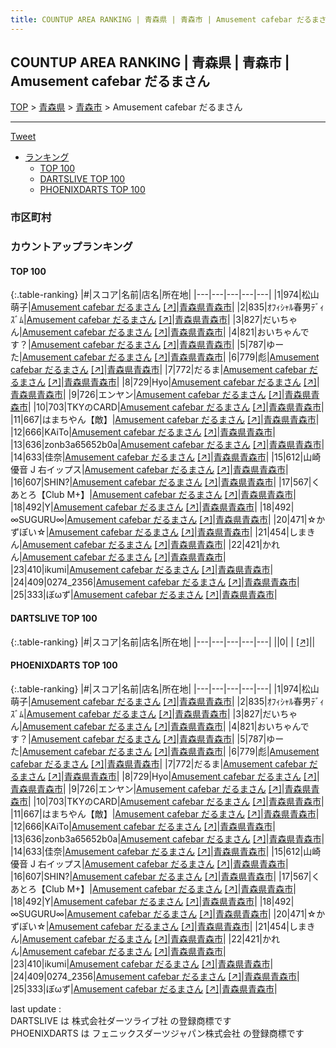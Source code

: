 ```yaml
---
title: COUNTUP AREA RANKING | 青森県 | 青森市 | Amusement cafebar だるまさん
---
```

## COUNTUP AREA RANKING | 青森県 | 青森市 | Amusement cafebar だるまさん

[TOP](/darts/rank/) > [青森県](/darts/rank/青森県/) > [青森市](/darts/rank/青森県/青森市/) > Amusement cafebar だるまさん

___

<a href="https://twitter.com/share?ref_src=twsrc%5Etfw" data-text="COUNTUP AREA RANKING | 青森県青森市Amusement cafebar だるまさん" class="twitter-share-button" data-hashtags="DARTSLIVE,PHOENIXDARTS,darts,ダーツ" data-show-count="false">Tweet</a>

* [ランキング](#カウントアップランキング)
    * [TOP 100](#top-100)
    * [DARTSLIVE TOP 100](#dartslive-top-100)
    * [PHOENIXDARTS TOP 100](#phoenixdarts-top-100)

### 市区町村

<ul>

</ul>

### カウントアップランキング

#### TOP 100



{:.table-ranking}
|#|スコア|名前|店名|所在地|
|---|---|---|---|---|
|1|974|<span class="rank-name-pd"><span class="pro-icon-pd"></span>松山 萌子</span>|<a href="/darts/rank/shops/96324.html">Amusement cafebar だるまさん</a> <a href="https://vs.phoenixdarts.com/jp/shop/shopDetailInfo/s_96324?s_seq=96324">[↗]</a>|<a href="/darts/rank/青森県/青森市">青森県青森市</a>|
|2|835|<span class="rank-name-pd">ｵﾌｨｼｬﾙ春男ﾃﾞｨｽﾞﾑ</span>|<a href="/darts/rank/shops/96324.html">Amusement cafebar だるまさん</a> <a href="https://vs.phoenixdarts.com/jp/shop/shopDetailInfo/s_96324?s_seq=96324">[↗]</a>|<a href="/darts/rank/青森県/青森市">青森県青森市</a>|
|3|827|<span class="rank-name-pd">だいちゃん</span>|<a href="/darts/rank/shops/96324.html">Amusement cafebar だるまさん</a> <a href="https://vs.phoenixdarts.com/jp/shop/shopDetailInfo/s_96324?s_seq=96324">[↗]</a>|<a href="/darts/rank/青森県/青森市">青森県青森市</a>|
|4|821|<span class="rank-name-pd">おいちゃんです？</span>|<a href="/darts/rank/shops/96324.html">Amusement cafebar だるまさん</a> <a href="https://vs.phoenixdarts.com/jp/shop/shopDetailInfo/s_96324?s_seq=96324">[↗]</a>|<a href="/darts/rank/青森県/青森市">青森県青森市</a>|
|5|787|<span class="rank-name-pd">ゆーた</span>|<a href="/darts/rank/shops/96324.html">Amusement cafebar だるまさん</a> <a href="https://vs.phoenixdarts.com/jp/shop/shopDetailInfo/s_96324?s_seq=96324">[↗]</a>|<a href="/darts/rank/青森県/青森市">青森県青森市</a>|
|6|779|<span class="rank-name-pd">彪</span>|<a href="/darts/rank/shops/96324.html">Amusement cafebar だるまさん</a> <a href="https://vs.phoenixdarts.com/jp/shop/shopDetailInfo/s_96324?s_seq=96324">[↗]</a>|<a href="/darts/rank/青森県/青森市">青森県青森市</a>|
|7|772|<span class="rank-name-pd">だるま</span>|<a href="/darts/rank/shops/96324.html">Amusement cafebar だるまさん</a> <a href="https://vs.phoenixdarts.com/jp/shop/shopDetailInfo/s_96324?s_seq=96324">[↗]</a>|<a href="/darts/rank/青森県/青森市">青森県青森市</a>|
|8|729|<span class="rank-name-pd">Hyo</span>|<a href="/darts/rank/shops/96324.html">Amusement cafebar だるまさん</a> <a href="https://vs.phoenixdarts.com/jp/shop/shopDetailInfo/s_96324?s_seq=96324">[↗]</a>|<a href="/darts/rank/青森県/青森市">青森県青森市</a>|
|9|726|<span class="rank-name-pd">エンヤン</span>|<a href="/darts/rank/shops/96324.html">Amusement cafebar だるまさん</a> <a href="https://vs.phoenixdarts.com/jp/shop/shopDetailInfo/s_96324?s_seq=96324">[↗]</a>|<a href="/darts/rank/青森県/青森市">青森県青森市</a>|
|10|703|<span class="rank-name-pd">TKYのCARD</span>|<a href="/darts/rank/shops/96324.html">Amusement cafebar だるまさん</a> <a href="https://vs.phoenixdarts.com/jp/shop/shopDetailInfo/s_96324?s_seq=96324">[↗]</a>|<a href="/darts/rank/青森県/青森市">青森県青森市</a>|
|11|667|<span class="rank-name-pd">はまちやん【敵】</span>|<a href="/darts/rank/shops/96324.html">Amusement cafebar だるまさん</a> <a href="https://vs.phoenixdarts.com/jp/shop/shopDetailInfo/s_96324?s_seq=96324">[↗]</a>|<a href="/darts/rank/青森県/青森市">青森県青森市</a>|
|12|666|<span class="rank-name-pd">KAiTo</span>|<a href="/darts/rank/shops/96324.html">Amusement cafebar だるまさん</a> <a href="https://vs.phoenixdarts.com/jp/shop/shopDetailInfo/s_96324?s_seq=96324">[↗]</a>|<a href="/darts/rank/青森県/青森市">青森県青森市</a>|
|13|636|<span class="rank-name-pd">zonb3a65652b0a</span>|<a href="/darts/rank/shops/96324.html">Amusement cafebar だるまさん</a> <a href="https://vs.phoenixdarts.com/jp/shop/shopDetailInfo/s_96324?s_seq=96324">[↗]</a>|<a href="/darts/rank/青森県/青森市">青森県青森市</a>|
|14|633|<span class="rank-name-pd">佳奈</span>|<a href="/darts/rank/shops/96324.html">Amusement cafebar だるまさん</a> <a href="https://vs.phoenixdarts.com/jp/shop/shopDetailInfo/s_96324?s_seq=96324">[↗]</a>|<a href="/darts/rank/青森県/青森市">青森県青森市</a>|
|15|612|<span class="rank-name-pd">山崎 優音 J 右イップス</span>|<a href="/darts/rank/shops/96324.html">Amusement cafebar だるまさん</a> <a href="https://vs.phoenixdarts.com/jp/shop/shopDetailInfo/s_96324?s_seq=96324">[↗]</a>|<a href="/darts/rank/青森県/青森市">青森県青森市</a>|
|16|607|<span class="rank-name-pd">SHIN?</span>|<a href="/darts/rank/shops/96324.html">Amusement cafebar だるまさん</a> <a href="https://vs.phoenixdarts.com/jp/shop/shopDetailInfo/s_96324?s_seq=96324">[↗]</a>|<a href="/darts/rank/青森県/青森市">青森県青森市</a>|
|17|567|<span class="rank-name-pd">くあとろ【Club M+】</span>|<a href="/darts/rank/shops/96324.html">Amusement cafebar だるまさん</a> <a href="https://vs.phoenixdarts.com/jp/shop/shopDetailInfo/s_96324?s_seq=96324">[↗]</a>|<a href="/darts/rank/青森県/青森市">青森県青森市</a>|
|18|492|<span class="rank-name-pd">Y</span>|<a href="/darts/rank/shops/96324.html">Amusement cafebar だるまさん</a> <a href="https://vs.phoenixdarts.com/jp/shop/shopDetailInfo/s_96324?s_seq=96324">[↗]</a>|<a href="/darts/rank/青森県/青森市">青森県青森市</a>|
|18|492|<span class="rank-name-pd">∞SUGURU∞</span>|<a href="/darts/rank/shops/96324.html">Amusement cafebar だるまさん</a> <a href="https://vs.phoenixdarts.com/jp/shop/shopDetailInfo/s_96324?s_seq=96324">[↗]</a>|<a href="/darts/rank/青森県/青森市">青森県青森市</a>|
|20|471|<span class="rank-name-pd">‪☆かずぽい☆</span>|<a href="/darts/rank/shops/96324.html">Amusement cafebar だるまさん</a> <a href="https://vs.phoenixdarts.com/jp/shop/shopDetailInfo/s_96324?s_seq=96324">[↗]</a>|<a href="/darts/rank/青森県/青森市">青森県青森市</a>|
|21|454|<span class="rank-name-pd">しまきん</span>|<a href="/darts/rank/shops/96324.html">Amusement cafebar だるまさん</a> <a href="https://vs.phoenixdarts.com/jp/shop/shopDetailInfo/s_96324?s_seq=96324">[↗]</a>|<a href="/darts/rank/青森県/青森市">青森県青森市</a>|
|22|421|<span class="rank-name-pd">かれん</span>|<a href="/darts/rank/shops/96324.html">Amusement cafebar だるまさん</a> <a href="https://vs.phoenixdarts.com/jp/shop/shopDetailInfo/s_96324?s_seq=96324">[↗]</a>|<a href="/darts/rank/青森県/青森市">青森県青森市</a>|
|23|410|<span class="rank-name-pd">ikumi</span>|<a href="/darts/rank/shops/96324.html">Amusement cafebar だるまさん</a> <a href="https://vs.phoenixdarts.com/jp/shop/shopDetailInfo/s_96324?s_seq=96324">[↗]</a>|<a href="/darts/rank/青森県/青森市">青森県青森市</a>|
|24|409|<span class="rank-name-pd">0274_2356</span>|<a href="/darts/rank/shops/96324.html">Amusement cafebar だるまさん</a> <a href="https://vs.phoenixdarts.com/jp/shop/shopDetailInfo/s_96324?s_seq=96324">[↗]</a>|<a href="/darts/rank/青森県/青森市">青森県青森市</a>|
|25|333|<span class="rank-name-pd">ぼωず</span>|<a href="/darts/rank/shops/96324.html">Amusement cafebar だるまさん</a> <a href="https://vs.phoenixdarts.com/jp/shop/shopDetailInfo/s_96324?s_seq=96324">[↗]</a>|<a href="/darts/rank/青森県/青森市">青森県青森市</a>|


#### DARTSLIVE TOP 100



{:.table-ranking}
|#|スコア|名前|店名|所在地|
|---|---|---|---|---|
||0|<span class="rank-name-dl"> </span>|<a href="/darts/rank/shops/.html"></a> <a href="">[↗]</a>|<a href="/darts/rank//"></a>|


#### PHOENIXDARTS TOP 100



{:.table-ranking}
|#|スコア|名前|店名|所在地|
|---|---|---|---|---|
|1|974|<span class="rank-name-pd"><span class="pro-icon-pd"></span>松山 萌子</span>|<a href="/darts/rank/shops/96324.html">Amusement cafebar だるまさん</a> <a href="https://vs.phoenixdarts.com/jp/shop/shopDetailInfo/s_96324?s_seq=96324">[↗]</a>|<a href="/darts/rank/青森県/青森市">青森県青森市</a>|
|2|835|<span class="rank-name-pd">ｵﾌｨｼｬﾙ春男ﾃﾞｨｽﾞﾑ</span>|<a href="/darts/rank/shops/96324.html">Amusement cafebar だるまさん</a> <a href="https://vs.phoenixdarts.com/jp/shop/shopDetailInfo/s_96324?s_seq=96324">[↗]</a>|<a href="/darts/rank/青森県/青森市">青森県青森市</a>|
|3|827|<span class="rank-name-pd">だいちゃん</span>|<a href="/darts/rank/shops/96324.html">Amusement cafebar だるまさん</a> <a href="https://vs.phoenixdarts.com/jp/shop/shopDetailInfo/s_96324?s_seq=96324">[↗]</a>|<a href="/darts/rank/青森県/青森市">青森県青森市</a>|
|4|821|<span class="rank-name-pd">おいちゃんです？</span>|<a href="/darts/rank/shops/96324.html">Amusement cafebar だるまさん</a> <a href="https://vs.phoenixdarts.com/jp/shop/shopDetailInfo/s_96324?s_seq=96324">[↗]</a>|<a href="/darts/rank/青森県/青森市">青森県青森市</a>|
|5|787|<span class="rank-name-pd">ゆーた</span>|<a href="/darts/rank/shops/96324.html">Amusement cafebar だるまさん</a> <a href="https://vs.phoenixdarts.com/jp/shop/shopDetailInfo/s_96324?s_seq=96324">[↗]</a>|<a href="/darts/rank/青森県/青森市">青森県青森市</a>|
|6|779|<span class="rank-name-pd">彪</span>|<a href="/darts/rank/shops/96324.html">Amusement cafebar だるまさん</a> <a href="https://vs.phoenixdarts.com/jp/shop/shopDetailInfo/s_96324?s_seq=96324">[↗]</a>|<a href="/darts/rank/青森県/青森市">青森県青森市</a>|
|7|772|<span class="rank-name-pd">だるま</span>|<a href="/darts/rank/shops/96324.html">Amusement cafebar だるまさん</a> <a href="https://vs.phoenixdarts.com/jp/shop/shopDetailInfo/s_96324?s_seq=96324">[↗]</a>|<a href="/darts/rank/青森県/青森市">青森県青森市</a>|
|8|729|<span class="rank-name-pd">Hyo</span>|<a href="/darts/rank/shops/96324.html">Amusement cafebar だるまさん</a> <a href="https://vs.phoenixdarts.com/jp/shop/shopDetailInfo/s_96324?s_seq=96324">[↗]</a>|<a href="/darts/rank/青森県/青森市">青森県青森市</a>|
|9|726|<span class="rank-name-pd">エンヤン</span>|<a href="/darts/rank/shops/96324.html">Amusement cafebar だるまさん</a> <a href="https://vs.phoenixdarts.com/jp/shop/shopDetailInfo/s_96324?s_seq=96324">[↗]</a>|<a href="/darts/rank/青森県/青森市">青森県青森市</a>|
|10|703|<span class="rank-name-pd">TKYのCARD</span>|<a href="/darts/rank/shops/96324.html">Amusement cafebar だるまさん</a> <a href="https://vs.phoenixdarts.com/jp/shop/shopDetailInfo/s_96324?s_seq=96324">[↗]</a>|<a href="/darts/rank/青森県/青森市">青森県青森市</a>|
|11|667|<span class="rank-name-pd">はまちやん【敵】</span>|<a href="/darts/rank/shops/96324.html">Amusement cafebar だるまさん</a> <a href="https://vs.phoenixdarts.com/jp/shop/shopDetailInfo/s_96324?s_seq=96324">[↗]</a>|<a href="/darts/rank/青森県/青森市">青森県青森市</a>|
|12|666|<span class="rank-name-pd">KAiTo</span>|<a href="/darts/rank/shops/96324.html">Amusement cafebar だるまさん</a> <a href="https://vs.phoenixdarts.com/jp/shop/shopDetailInfo/s_96324?s_seq=96324">[↗]</a>|<a href="/darts/rank/青森県/青森市">青森県青森市</a>|
|13|636|<span class="rank-name-pd">zonb3a65652b0a</span>|<a href="/darts/rank/shops/96324.html">Amusement cafebar だるまさん</a> <a href="https://vs.phoenixdarts.com/jp/shop/shopDetailInfo/s_96324?s_seq=96324">[↗]</a>|<a href="/darts/rank/青森県/青森市">青森県青森市</a>|
|14|633|<span class="rank-name-pd">佳奈</span>|<a href="/darts/rank/shops/96324.html">Amusement cafebar だるまさん</a> <a href="https://vs.phoenixdarts.com/jp/shop/shopDetailInfo/s_96324?s_seq=96324">[↗]</a>|<a href="/darts/rank/青森県/青森市">青森県青森市</a>|
|15|612|<span class="rank-name-pd">山崎 優音 J 右イップス</span>|<a href="/darts/rank/shops/96324.html">Amusement cafebar だるまさん</a> <a href="https://vs.phoenixdarts.com/jp/shop/shopDetailInfo/s_96324?s_seq=96324">[↗]</a>|<a href="/darts/rank/青森県/青森市">青森県青森市</a>|
|16|607|<span class="rank-name-pd">SHIN?</span>|<a href="/darts/rank/shops/96324.html">Amusement cafebar だるまさん</a> <a href="https://vs.phoenixdarts.com/jp/shop/shopDetailInfo/s_96324?s_seq=96324">[↗]</a>|<a href="/darts/rank/青森県/青森市">青森県青森市</a>|
|17|567|<span class="rank-name-pd">くあとろ【Club M+】</span>|<a href="/darts/rank/shops/96324.html">Amusement cafebar だるまさん</a> <a href="https://vs.phoenixdarts.com/jp/shop/shopDetailInfo/s_96324?s_seq=96324">[↗]</a>|<a href="/darts/rank/青森県/青森市">青森県青森市</a>|
|18|492|<span class="rank-name-pd">Y</span>|<a href="/darts/rank/shops/96324.html">Amusement cafebar だるまさん</a> <a href="https://vs.phoenixdarts.com/jp/shop/shopDetailInfo/s_96324?s_seq=96324">[↗]</a>|<a href="/darts/rank/青森県/青森市">青森県青森市</a>|
|18|492|<span class="rank-name-pd">∞SUGURU∞</span>|<a href="/darts/rank/shops/96324.html">Amusement cafebar だるまさん</a> <a href="https://vs.phoenixdarts.com/jp/shop/shopDetailInfo/s_96324?s_seq=96324">[↗]</a>|<a href="/darts/rank/青森県/青森市">青森県青森市</a>|
|20|471|<span class="rank-name-pd">‪☆かずぽい☆</span>|<a href="/darts/rank/shops/96324.html">Amusement cafebar だるまさん</a> <a href="https://vs.phoenixdarts.com/jp/shop/shopDetailInfo/s_96324?s_seq=96324">[↗]</a>|<a href="/darts/rank/青森県/青森市">青森県青森市</a>|
|21|454|<span class="rank-name-pd">しまきん</span>|<a href="/darts/rank/shops/96324.html">Amusement cafebar だるまさん</a> <a href="https://vs.phoenixdarts.com/jp/shop/shopDetailInfo/s_96324?s_seq=96324">[↗]</a>|<a href="/darts/rank/青森県/青森市">青森県青森市</a>|
|22|421|<span class="rank-name-pd">かれん</span>|<a href="/darts/rank/shops/96324.html">Amusement cafebar だるまさん</a> <a href="https://vs.phoenixdarts.com/jp/shop/shopDetailInfo/s_96324?s_seq=96324">[↗]</a>|<a href="/darts/rank/青森県/青森市">青森県青森市</a>|
|23|410|<span class="rank-name-pd">ikumi</span>|<a href="/darts/rank/shops/96324.html">Amusement cafebar だるまさん</a> <a href="https://vs.phoenixdarts.com/jp/shop/shopDetailInfo/s_96324?s_seq=96324">[↗]</a>|<a href="/darts/rank/青森県/青森市">青森県青森市</a>|
|24|409|<span class="rank-name-pd">0274_2356</span>|<a href="/darts/rank/shops/96324.html">Amusement cafebar だるまさん</a> <a href="https://vs.phoenixdarts.com/jp/shop/shopDetailInfo/s_96324?s_seq=96324">[↗]</a>|<a href="/darts/rank/青森県/青森市">青森県青森市</a>|
|25|333|<span class="rank-name-pd">ぼωず</span>|<a href="/darts/rank/shops/96324.html">Amusement cafebar だるまさん</a> <a href="https://vs.phoenixdarts.com/jp/shop/shopDetailInfo/s_96324?s_seq=96324">[↗]</a>|<a href="/darts/rank/青森県/青森市">青森県青森市</a>|


<div class="footer border-top border-gray-light mt-5 pt-3 text-right text-gray">
    last update : <span style="font-weight: italic" id="foot_last_modified"></span><br />
    DARTSLIVE は 株式会社ダーツライブ社 の登録商標です<br />
    PHOENIXDARTS は フェニックスダーツジャパン株式会社 の登録商標です<br />
</div>

<script src="https://cdnjs.cloudflare.com/ajax/libs/jquery.tablesorter/2.31.3/js/jquery.tablesorter.min.js" integrity="sha512-qzgd5cYSZcosqpzpn7zF2ZId8f/8CHmFKZ8j7mU4OUXTNRd5g+ZHBPsgKEwoqxCtdQvExE5LprwwPAgoicguNg==" crossorigin="anonymous" referrerpolicy="no-referrer"></script>
<link rel="stylesheet" href="https://cdnjs.cloudflare.com/ajax/libs/jquery.tablesorter/2.31.3/css/theme.default.min.css" integrity="sha512-wghhOJkjQX0Lh3NSWvNKeZ0ZpNn+SPVXX1Qyc9OCaogADktxrBiBdKGDoqVUOyhStvMBmJQ8ZdMHiR3wuEq8+w==" crossorigin="anonymous" referrerpolicy="no-referrer" />
<script>
$(function() {
    $(".table-ranking").tablesorter({sortList:[[0, 0]]});
    $("#foot_last_modified").text(formatDate(new Date(document.lastModified), 'yyyy-MM-dd HH:mm:ss'));
});
</script>

<script async src="https://platform.twitter.com/widgets.js" charset="utf-8"></script>